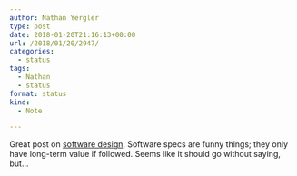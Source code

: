 ```yaml
---
author: Nathan Yergler
type: post
date: 2018-01-20T21:16:13+00:00
url: /2018/01/20/2947/
categories:
  - status
tags:
  - Nathan
  - status
format: status
kind:
  - Note

---
```

Great post on [software design][1]. Software specs are funny things; they only have long-term value if followed. Seems like it should go without saying, but…

 [1]: http://www.pathsensitive.com/2018/01/the-design-of-software-is-thing-apart.html